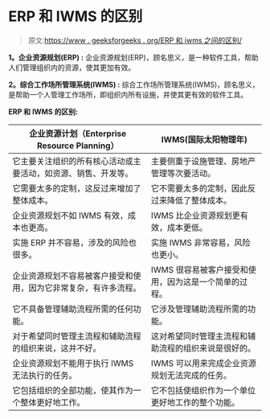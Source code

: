 # ERP 和 IWMS 的区别

> 原文:[https://www . geeksforgeeks . org/ERP 和 iwms 之间的区别/](https://www.geeksforgeeks.org/difference-between-erp-and-iwms/)

**1。企业资源规划(ERP) :**
企业资源规划(ERP)，顾名思义，是一种软件工具，帮助人们管理组织内的资源，使其更加有效。

**2。综合工作场所管理系统(IWMS) :**
综合工作场所管理系统(IWMS)，顾名思义，是帮助一个人管理工作场所，即组织内所有设施，并使其更有效的软件工具。

**ERP 和 IWMS 的区别:**

<center>

| 企业资源计划（Enterprise Resource Planning） | IWMS(国际太阳物理年) |
| --- | --- |
| 它主要关注组织的所有核心活动或主要活动，如资源、销售、开发等。 | 主要侧重于设施管理、房地产管理等次要活动。 |
| 它需要太多的定制，这反过来增加了整体成本。 | 它不需要太多的定制，因此反过来降低了整体成本。 |
| 企业资源规划不如 IWMS 有效，成本也更高。 | IWMS 比企业资源规划更有效，成本更低。 |
| 实施 ERP 并不容易，涉及的风险也很多。 | 实施 IWMS 非常容易，风险也更小。 |
| 企业资源规划不容易被客户接受和使用，因为它非常复杂，有许多流程。 | IWMS 很容易被客户接受和使用，因为这是一个简单的过程。 |
| 它不具备管理辅助流程所需的任何功能。 | 它涉及管理辅助流程所需的功能。 |
| 对于希望同时管理主流程和辅助流程的组织来说，这并不好。 | 这对希望同时管理主流程和辅助流程的组织来说是很好的。 |
| 企业资源规划不能用于执行 IWMS 无法执行的任务。 | IWMS 可以用来完成企业资源规划无法完成的任务。 |
| 它包括组织的全部功能，使其作为一个整体更好地工作。 | 它不包括使组织作为一个单位更好地工作的整个功能。 |

</center>